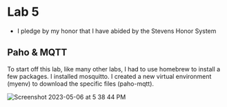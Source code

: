 # Lab 5
  - I pledge by my honor that I have abided by the Stevens Honor System

## Paho & MQTT

To start off this lab, like many other labs, I had to use homebrew to install a few packages. I installed mosquitto. I created a new virtual environment (myenv)  to download the specific files (paho-mqtt).

![Screenshot 2023-05-06 at 5 38 44 PM](https://user-images.githubusercontent.com/98351265/236647592-b4c562ed-5da1-47e4-97b9-394f0bac9b18.png)
